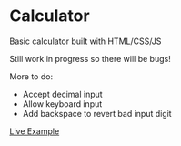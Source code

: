 # Calculator

Basic calculator built with HTML/CSS/JS

Still work in progress so there will be bugs!

More to do:
- Accept decimal input
- Allow keyboard input
- Add backspace to revert bad input digit

[Live Example](https://matthewgarner.github.io/calculator/)